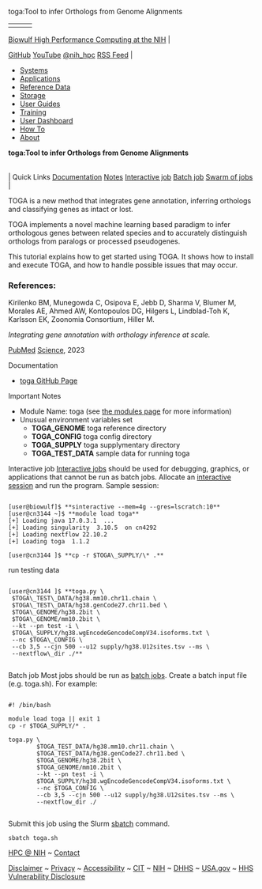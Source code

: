 
















toga:Tool to infer Orthologs from Genome Alignments


  









|  |  |  |
| --- | --- | --- |
|  | 
[Biowulf High Performance Computing at the NIH](https://hpc.nih.gov)
 | 








[GitHub](https://github.com/NIH-HPC)
[YouTube](https://www.youtube.com/channel/UCx-kNd1kBskYr5KLT9-Erew)
[@nih_hpc](https://twitter.com/nih_hpc)
[RSS Feed](/hpc_RSS.xml)
 |




* [Systems](https://hpc.nih.gov/systems/)
* [Applications](https://hpc.nih.gov/apps/)
* [Reference Data](https://hpc.nih.gov/refdb/)
* [Storage](https://hpc.nih.gov/storage/)
* [User Guides](https://hpc.nih.gov/docs/user_guides.html)
* [Training](https://hpc.nih.gov/training/)
* [User Dashboard](https://hpcnihapps.cit.nih.gov/auth/dashboard/)
* [How To](https://hpc.nih.gov/docs/how_to.html)
* [About](https://hpc.nih.gov/about/)







**toga:Tool to infer Orthologs from Genome Alignments**


|  |
| --- |
| 
Quick Links
[Documentation](#doc)
[Notes](#notes)
[Interactive job](#int) 
[Batch job](#sbatch) 
[Swarm of jobs](#swarm) 
 |



TOGA is a new method that integrates gene annotation, inferring orthologs and classifying genes as intact or lost.

TOGA implements a novel machine learning based paradigm to infer orthologous genes between related species and to accurately distinguish orthologs from paralogs or processed pseudogenes.

This tutorial explains how to get started using TOGA. It shows how to install and execute TOGA, and how to handle possible issues that may occur.


### References:



Kirilenko BM, Munegowda C, Osipova E, Jebb D, Sharma V, Blumer M, Morales AE, Ahmed AW, Kontopoulos DG, Hilgers L, Lindblad-Toh K, Karlsson EK, Zoonomia Consortium, Hiller M.   

*Integrating gene annotation with orthology inference at scale.*    

[PubMed](https://pubmed.ncbi.nlm.nih.gov/37104600/)
[Science](https://www.science.org/stoken/author-tokens/ST-1161/full), 2023



Documentation
* [toga GitHub Page](https://github.com/hillerlab/TOGA)


Important Notes
* Module Name: toga (see [the modules page](/apps/modules.html) for more information)
* Unusual environment variables set
	+ **TOGA\_GENOME** toga reference directory
	+ **TOGA\_CONFIG** toga config directory
	+ **TOGA\_SUPPLY** toga supplymentary directory
	+ **TOGA\_TEST\_DATA** sample data for running toga



Interactive job
[Interactive jobs](/docs/userguide.html#int) should be used for debugging, graphics, or applications that cannot be run as batch jobs.
Allocate an [interactive session](/docs/userguide.html#int) and run the program. Sample session:



```

[user@biowulf]$ **sinteractive --mem=4g --gres=lscratch:10** 
[user@cn3144 ~]$ **module load toga** 
[+] Loading java 17.0.3.1  ...
[+] Loading singularity  3.10.5  on cn4292
[+] Loading nextflow 22.10.2
[+] Loading toga  1.1.2

[user@cn3144 ]$ **cp -r $TOGA\_SUPPLY/\* .** 

```

run testing data

```

[user@cn3144 ]$ **toga.py \
 $TOGA\_TEST\_DATA/hg38.mm10.chr11.chain \
 $TOGA\_TEST\_DATA/hg38.genCode27.chr11.bed \
 $TOGA\_GENOME/hg38.2bit \
 $TOGA\_GENOME/mm10.2bit \
 --kt --pn test -i \
 $TOGA\_SUPPLY/hg38.wgEncodeGencodeCompV34.isoforms.txt \
 --nc $TOGA\_CONFIG \
 --cb 3,5 --cjn 500 --u12 supply/hg38.U12sites.tsv --ms \
 --nextflow\_dir ./**


```


Batch job
Most jobs should be run as [batch jobs](/docs/userguide.html#submit).
Create a batch input file (e.g. toga.sh). For example:



```

#! /bin/bash

module load toga || exit 1
cp -r $TOGA_SUPPLY/* .

toga.py \
        $TOGA_TEST_DATA/hg38.mm10.chr11.chain \
        $TOGA_TEST_DATA/hg38.genCode27.chr11.bed \
        $TOGA_GENOME/hg38.2bit \
        $TOGA_GENOME/mm10.2bit \
        --kt --pn test -i \
        $TOGA_SUPPLY/hg38.wgEncodeGencodeCompV34.isoforms.txt \
        --nc $TOGA_CONFIG \
        --cb 3,5 --cjn 500 --u12 supply/hg38.U12sites.tsv --ms \
        --nextflow_dir ./


```

Submit this job using the Slurm [sbatch](/docs/userguide.html) command.



```
sbatch toga.sh
```












[HPC @ NIH](https://hpc.nih.gov)  ~
[Contact](https://hpc.nih.gov/about/contact.html)


[Disclaimer](https://hpc.nih.gov/docs/disclaimer.html) ~ 
[Privacy](https://hpc.nih.gov/docs/privacy.html) ~ 
[Accessibility](https://hpc.nih.gov/docs/accessibility.html) ~ 
[CIT](https://cit.nih.gov/) ~ 
[NIH](https://www.nih.gov/) ~ 
[DHHS](https://www.dhhs.gov/) ~ 
[USA.gov](https://www.firstgov.gov/) ~
[HHS Vulnerability Disclosure](https://www.hhs.gov/vulnerability-disclosure-policy/index.html)



  



